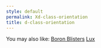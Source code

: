 ```yaml
---
style: default
permalink: Xd-class-orientation
title: d-class-orientation
---
```

You may also like:
[Boron Blisters](http://scp-wiki.net/boron-blisters)
[Lux](http://scp-wiki.net/lux)